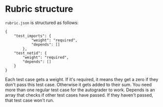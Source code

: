 # Rubric structure

`rubric.json` is structured as follows:

```
{
    "test_imports": {
            "weight": "required",
            "depends": []
        },
    "test_netid": {
        "weight": "required",
        "depends": []
    }
}
```

Each test case gets a weight. If it's required, it means they get a zero if they don't
pass this test case. Otherwise it gets added to their sum. You need more than one 
regular test case for the autograder to work. Depends is an array that checks if other
test cases have passed. If they haven't passed, that test case won't run.